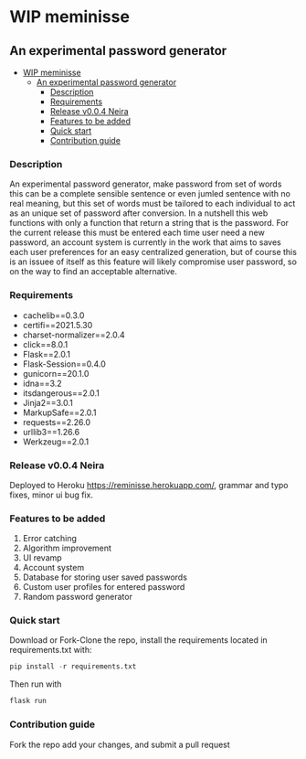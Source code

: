 # WIP meminisse

## An experimental password generator

<!-- TOC -->

- [WIP meminisse](#wip-meminisse)
  - [An experimental password generator](#an-experimental-password-generator)
    - [Description](#description)
    - [Requirements](#requirements)
    - [Release v0.0.4 Neira](#release-v004-neira)
    - [Features to be added](#features-to-be-added)
    - [Quick start](#quick-start)
    - [Contribution guide](#contribution-guide)

### Description

An experimental password generator, make password from set of words
this can be a complete sensible sentence or even jumled sentence with no real meaning, but this set of words must be tailored to each individual to act as an unique set of password after conversion. In a nutshell this web functions with only a function that return a string that is the password. For the current release this must be entered each time user need a new password, an account system is currently in the work that aims to saves each user preferences for an easy centralized generation, but of course this is an issuee of itself as this feature will likely compromise user password, so on the way to find an acceptable alternative.

### Requirements

- cachelib==0.3.0
- certifi==2021.5.30
- charset-normalizer==2.0.4
- click==8.0.1
- Flask==2.0.1
- Flask-Session==0.4.0
- gunicorn==20.1.0
- idna==3.2
- itsdangerous==2.0.1
- Jinja2==3.0.1
- MarkupSafe==2.0.1
- requests==2.26.0
- urllib3==1.26.6
- Werkzeug==2.0.1

### Release v0.0.4 Neira

Deployed to Heroku <https://reminisse.herokuapp.com/>,
grammar and typo fixes, minor ui bug fix.

### Features to be added

1. Error catching
2. Algorithm improvement
3. UI revamp
4. Account system
5. Database for storing user saved passwords
6. Custom user profiles for entered password
7. Random password generator

### Quick start

Download or Fork-Clone the repo, install the requirements located in requirements.txt with:

```python
pip install -r requirements.txt
```

Then run with

```python
flask run
```

### Contribution guide

Fork the repo add your changes, and submit a pull request

